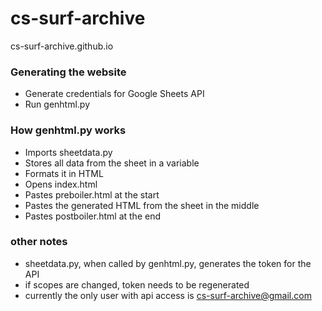 # cs-surf-archive
cs-surf-archive.github.io

### Generating the website
- Generate credentials for Google Sheets API
- Run genhtml.py

### How genhtml.py works
- Imports sheetdata.py
- Stores all data from the sheet in a variable
- Formats it in HTML
- Opens index.html
- Pastes preboiler.html at the start
- Pastes the generated HTML from the sheet in the middle
- Pastes postboiler.html at the end

### other notes
- sheetdata.py, when called by genhtml.py, generates the token for the API
- if scopes are changed, token needs to be regenerated
- currently the only user with api access is cs-surf-archive@gmail.com